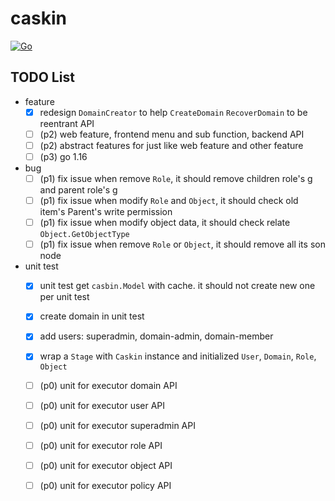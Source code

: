 # caskin

[![Go](https://github.com/AWaterColorPen/caskin/actions/workflows/go.yml/badge.svg?branch=main)](https://github.com/AWaterColorPen/caskin/actions/workflows/go.yml)


## TODO List

- feature
  - [x] redesign `DomainCreator` to help `CreateDomain` `RecoverDomain` to be reentrant API
  - [ ] (p2) web feature, frontend menu and sub function, backend API
  - [ ] (p2) abstract features for just like web feature and other feature
  - [ ] (p3) go 1.16
- bug
  - [ ] (p1) fix issue when remove `Role`, it should remove children role's g and parent role's g
  - [ ] (p1) fix issue when modify `Role` and `Object`, it should check old item's Parent's write permission
  - [ ] (p1) fix issue when modify object data, it should check relate `Object.GetObjectType`
  - [ ] (p1) fix issue when remove `Role` or `Object`, it should remove all its son node
- unit test
  - [x] unit test get `casbin.Model` with cache. it should not create new one per unit test
  - [x] create domain in unit test
  - [x] add users: superadmin, domain-admin, domain-member
  - [x] wrap a `Stage` with `Caskin` instance and initialized `User`, `Domain`, `Role`, `Object`
  - [ ] (p0) unit for executor domain API
  - [ ] (p0) unit for executor user API
  - [ ] (p0) unit for executor superadmin API
  - [ ] (p0) unit for executor role API
  - [ ] (p0) unit for executor object API
  - [ ] (p0) unit for executor policy API
  